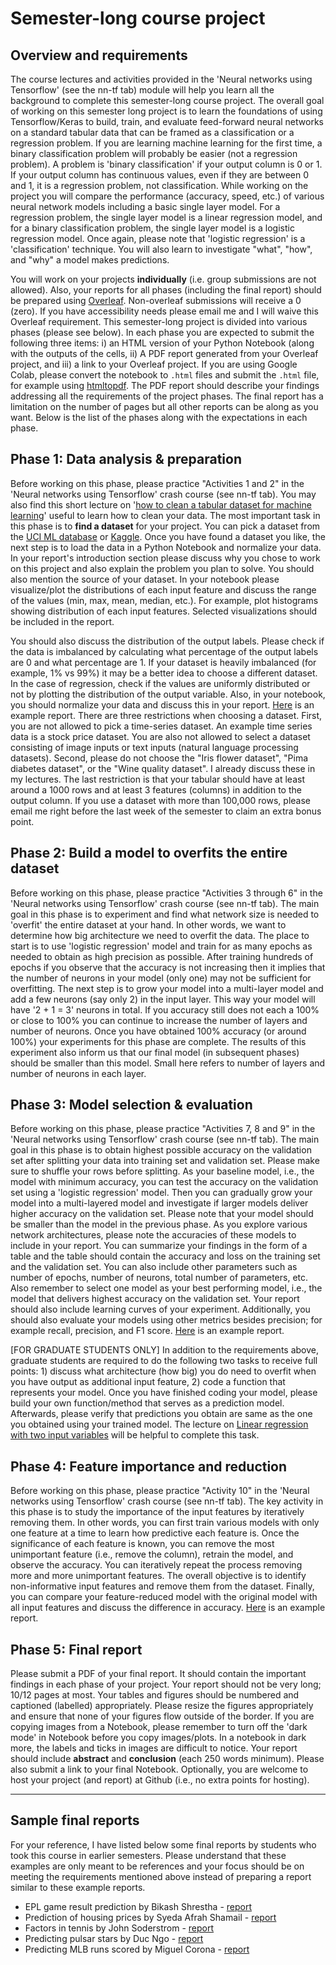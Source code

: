 # Semester-long course project

## Overview and requirements

The course lectures and activities provided in the 'Neural networks using Tensorflow' (see the nn-tf tab) module will help you learn all the background to complete this semester-long course project. The overall goal of working on this semester long project is to learn the foundations of using Tensorflow/Keras to build, train, and evaluate feed-forward neural networks on a standard tabular data that can be framed as a classification or a regression problem. If you are learning machine learning for the first time, a binary classification problem will probably be easier (not a regression problem). A problem is 'binary classification' if your output column is 0 or 1. If your output column has continuous values, even if they are between 0 and 1, it is a regression problem, not classification. While working on the project you will compare the performance (accuracy, speed, etc.) of various  neural network models including a basic single layer model. For a regression problem, the single layer model is a linear regression model, and for a binary classification problem, the single layer model is a logistic regression model. Once again, please note that 'logistic regression' is a 'classification' technique. You will also learn to investigate "what", "how", and "why" a model makes predictions.

You will work on your projects **individually** (i.e. group submissions are not allowed). Also, your reports for all phases (including the final report) should be prepared using <a href="{{ site.baseurl }}{% link _pages/overleaf.md %}">Overleaf</a>. Non-overleaf submissions will receive a 0 (zero). If you have accessibility needs please email me and I will waive this Overleaf requirement. This semester-long project is divided into various phases (please see below). In each phase you are expected to submit the following three items: i) an HTML version of your Python Notebook (along with the outputs of the cells, ii) A PDF report generated from your Overleaf project, and iii) a link to your Overleaf project. If you are using Google Colab, please convert the notebook to `.html` files and submit the `.html` file, for example using [htmltopdf](https://htmtopdf.herokuapp.com/ipynbviewer/). The PDF report should describe your findings addressing all the requirements of the project phases. The final report has a limitation on the number of pages but all other reports can be along as you want. Below is the list of the phases along with the expectations in each phase. 

## Phase 1: Data analysis & preparation

Before working on this phase, please practice "Activities 1 and 2" in the 'Neural networks using Tensorflow' crash course (see nn-tf tab). You may also find this short lecture on '[how to clean a tabular dataset for machine learning](https://youtu.be/0bj6KbEUJ_o)' useful to learn how to clean your data. The most important task in this phase is to **find a dataset** for your project. You can pick a dataset from the [UCI ML database](https://archive.ics.uci.edu/ml/datasets.php) or [Kaggle](https://www.kaggle.com/). Once you have found a dataset you like, the next step is to load the  data in a Python Notebook and normalize your data. In your report's introduction section please discuss why you chose to work on this project and also explain the problem you plan to solve. You should also mention the source of your dataset. In your notebook please visualize/plot the distributions of each input feature and discuss the range of the values (min, max, mean, median, etc.). For example, plot histograms showing distribution of each input features. Selected visualizations should be included in the report.

You should also discuss the distribution of the output labels. Please check if the data is imbalanced by calculating what percentage of the output labels are 0 and what percentage are 1. If your dataset is heavily imbalanced (for example, 1% vs 99%) it may be a better idea to choose a different dataset. In the case of regression, check if the values are uniformly distributed or not by plotting the distribution of the output variable. Also, in your notebook, you should normalize your data and discuss this in your report. [Here](https://github.com/zegster/artificial-intelligence/blob/master/data_analysis_and_preparation/Data_Analysis_and_Preparation.pdf) is an example report. There are three restrictions when choosing a dataset. First, you are not allowed to pick a time-series dataset. An example time series data is a stock price dataset. You are also not allowed to select a dataset consisting of image inputs or text inputs (natural language processing datasets). Second, please do not choose the "Iris flower dataset", "Pima diabetes dataset", or the "Wine quality dataset". I already discuss these in my lectures. The last restriction is that your tabular should have at least around a 1000 rows and at least 3 features (columns) in addition to the output column. If you use a dataset with more than 100,000 rows, please email me right before the last week of the semester to claim an extra bonus point.

## Phase 2: Build a model to overfits the entire dataset

Before working on this phase, please practice "Activities 3 through 6" in the 'Neural networks using Tensorflow' crash course (see nn-tf tab). The main goal in this phase is to experiment and find what network size is needed to 'overfit' the entire dataset at your hand. In other words, we want to determine how big architecture we need to overfit the data. The place to start is to use 'logistic regression' model and train for as many epochs as needed to obtain as high precision as possible. After training hundreds of epochs if you observe that the accuracy is not increasing then it implies that the number of neurons in your model (only one) may not be sufficient for overfitting. The next step is to grow your model into a multi-layer model and add a few  neurons (say only 2) in the input layer. This way your model will have '2 + 1 = 3' neurons in total. If you accuracy still does not each a 100% or close to 100% you can continue to increase the number of layers and number of neurons. Once you have obtained 100% accuracy (or around 100%) your experiments for this phase are complete. The results of this experiment also inform us that our final model (in subsequent phases) should be smaller than this model. Small here refers to number of layers and number of neurons in each layer.

## Phase 3: Model selection & evaluation

Before working on this phase, please practice "Activities 7, 8 and 9" in the 'Neural networks using Tensorflow' crash course (see nn-tf tab). The main goal in this phase is to obtain highest possible accuracy on the validation set after splitting your data into training set and validation set. Please make sure to shuffle your rows before splitting. As your baseline model, i.e., the model with minimum accuracy, you can test the accuracy on the validation set using a 'logistic regression' model. Then you can gradually grow your model into a multi-layered model and investigate if larger models deliver higher accuracy on the validation set. Please note that your model should be smaller than the model in the previous phase. As you explore various network architectures, please note the accuracies of these models to include in your report. You can summarize your findings in the form of a table and the table should contain the accuracy and loss on the training set and the validation set. You can also include other parameters such as number of epochs, number of neurons, total number of parameters, etc. Also remember to select one model as your best performing model, i.e., the model that delivers highest accuracy on the validation set. Your report should also include learning curves of your experiment. Additionally, you should also evaluate your models using other metrics besides precision; for example recall, precision, and F1 score. [Here](https://github.com/zegster/artificial-intelligence/blob/master/model_selection_and_evaluation/Model_Selection_Evaluation.pdf) is an example report.

[FOR GRADUATE STUDENTS ONLY] In addition to the requirements above, graduate students are required to do the following two tasks to receive full points: 1) discuss what architecture (how big) you do need to overfit when you have output as additional input feature, 2) code a function that represents your model. Once you have finished coding your model, please build your own function/method that serves as a prediction model. Afterwards, please verify that predictions you obtain are same as the one you obtained using your trained model. The lecture on [Linear regression with two input variables](https://youtu.be/IOaif62O06k) will be helpful to complete this task.

## Phase 4: Feature importance and reduction

Before working on this phase, please practice "Activity 10" in the 'Neural networks using Tensorflow' crash course (see nn-tf tab). The key activity in this phase is to study the importance of the input features by iteratively removing them. In other words, you can first train various models with only one feature at a time to learn how predictive each feature is. Once the significance of each feature is known, you can remove the most unimportant feature (i.e., remove the column), retrain the model, and observe the accuracy. You can iteratively repeat the process removing more and more unimportant features. The overall objective is to identify non-informative input features and remove them from the dataset. Finally, you can compare your feature-reduced model with the original model with all input features and discuss the difference in accuracy. [Here](https://github.com/SoderstromJohnR/CS4300Final/blob/master/Phase%203%20Report.pdf) is an example report.

## Phase 5: Final report

Please submit a PDF of your final report. It should contain the important findings in each phase of your project. Your report should not be very long; 10/12 pages at most. Your tables and figures should be numbered and captioned (labelled) appropriately. Please resize the figures appropriately and ensure that none of your figures flow outside of the border. If you are copying images from a Notebook, please remember to turn off the 'dark mode' in Notebook before you copy images/plots. In a notebook in dark more, the labels and ticks in images are difficult to notice. Your report should include **abstract** and **conclusion** (each 250 words minimum). Please also submit a link to your final Notebook. Optionally, you are welcome to host your project (and report) at Github (i.e., no extra points for hosting).

<hr>

## Sample final reports
For your reference, I have listed below some final reports by students who took this course in earlier semesters. Please understand that these examples are only meant to be references and your focus should be on meeting the requirements mentioned above instead of preparing a report similar to these example reports.

* EPL game result prediction by Bikash Shrestha - [report](./supporting-files/projects/bikash-epl-report.pdf)
* Prediction of housing prices by Syeda Afrah Shamail - [report](https://github.com/afrah1994/Prediction-of-Housing-Prices/blob/master/Final%20report.pdf)
* Factors in tennis by John Soderstrom - [report](https://github.com/SoderstromJohnR/CS4300Final/blob/master/Final%20Report.pdf)
* Predicting pulsar stars by Duc Ngo - [report](https://github.com/zegster/artificial-intelligence/blob/master/final_assembly/Final_Assembly.pdf)
* Predicting MLB runs scored by Miguel Corona - [report](https://github.com/mykon23/AI-2020/blob/project_final/Project/Final/Predicting_MLB_Runs_Scored_NN.pdf)



